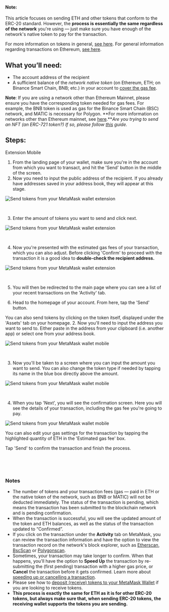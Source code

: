
#### Note:


This article focuses on sending ETH and other tokens that conform to the ERC-20 standard. However, the **process is essentially the same regardless of the network** you're using — just make sure you have enough of the network's native token to pay for the transaction.


For more information on tokens in general, [see here](https://support.metamask.io/hc/en-us/articles/4405497827355-User-guide-Tokens). For general information regarding transactions on Ethereum, [see here](https://support.metamask.io/hc/en-us/articles/4410741657499-User-Guide-Transactions).



What you’ll need:
-----------------


* The account address of the recipient
* A sufficient balance of the *network native token* (on Ethereum, ETH; on Binance Smart Chain, BNB; etc.) in your account to [cover the gas fee](https://support.metamask.io/hc/en-us/articles/4404600179227-User-Guide-Gas).


**Note**: If you are using a network other than Ethereum Mainnet, please ensure you have the corresponding token needed for gas fees. For example, the BNB token is used as gas for the Binance Smart Chain (BSC) network, and MATIC is necessary for Polygon. **For more information on networks other than Ethereum mainnet, see [here](https://support.metamask.io/hc/en-us/articles/4404424659995-User-Guide-Custom-networks-and-sidechains).***Are you trying to send an NFT (an ERC-721 token?) If so, please follow [this](https://support.metamask.io/hc/en-us/articles/360058961911) guide.*


Steps:
------




Extension Mobile


1. From the landing page of your wallet, make sure you're in the account from which you want to transact, and hit the 'Send' button in the middle of the screen.
2. Now you need to input the public address of the recipient. If you already have addresses saved in your address book, they will appear at this stage.


![Send tokens from your MetaMask wallet extension](https://support.metamask.io/hc/article_attachments/10081970688667)


 


3. Enter the amount of tokens you want to send and click next.


![Send tokens from your MetaMask wallet extension](https://support.metamask.io/hc/article_attachments/10081985074843)


 


4. Now you're presented with the estimated gas fees of your transaction, which you can also adjust. Before clicking 'Confirm' to proceed with the transaction it is a good idea to **double-check the recipient address.**


![Send tokens from your MetaMask wallet extension](https://support.metamask.io/hc/article_attachments/10081984689179)


 


5. You will then be redirected to the main page where you can see a list of your recent transactions on the 'Activity' tab.




1. Head to the homepage of your account. From here, tap the 'Send' button.


You can also send tokens by clicking on the token itself, displayed under the 'Assets' tab on your homepage.
2. Now you'll need to input the address you want to send to. Either paste in the address from your clipboard (i.e. another app) or select one from your address book.


![Send tokens from your MetaMask wallet mobile](https://support.metamask.io/hc/article_attachments/10082688896923)


 


3. Now you'll be taken to a screen where you can input the amount you want to send. You can also change the token type if needed by tapping its name in the blue box directly above the amount.


![Send tokens from your MetaMask wallet mobile](https://support.metamask.io/hc/article_attachments/10082688018843)


 


4. When you tap 'Next', you will see the confirmation screen. Here you will see the details of your transaction, including the gas fee you're going to pay.


![Send tokens from your MetaMask wallet mobile](https://support.metamask.io/hc/article_attachments/10082688455451)


You can also edit your gas settings for the transaction by tapping the highlighted quantity of ETH in the 'Estimated gas fee' box.


Tap 'Send' to confirm the transaction and finish the process.


 




 


### Notes


* The number of tokens and your transaction fees (gas — paid in ETH or the native token of the network, such as BNB or MATIC) will not be deducted immediately. The status of the transaction is pending, which means the transaction has been submitted to the blockchain network and is pending confirmation.
* When the transaction is successful, you will see the updated amount of the token and ETH balances, as well as the status of the transaction updated to “Confirmed”.
* If you click on the transaction under the **Activity** tab on MetaMask, you can review the transaction information and have the option to view the transaction record on the network's block explorer, such as [Etherscan](https://etherscan.io/), [BscScan](https://bscscan.com/) or [Polygonscan](https://polygonscan.com/).
* Sometimes, your transaction may take longer to confirm. When that happens, you'll have the option to **Speed Up** the transaction by re-submitting the (first pending) transaction with a higher gas price, or **Cancel** the transaction before it gets confirmed. Learn more about [speeding up or cancelling a transaction](https://support.metamask.io/hc/en-us/articles/360015489251-How-to-Speed-Up-or-Cancel-a-Pending-Transaction#:~:text=In%20this%20case%2C%20you%20can,%2C%20simply%20select%20%22Cancel%22.).
* Please see how to [deposit (receive) tokens to your MetaMask Wallet](https://support.metamask.io/hc/en-us/articles/360028141672-How-to-deposit-receive-tokens-to-your-MetaMask-Wallet) if you are looking to receive tokens.
* **This process is exactly the same for ETH as it is for other ERC-20 tokens, but always make sure that, when sending ERC-20 tokens, the receiving wallet supports the tokens you are sending.**


 

